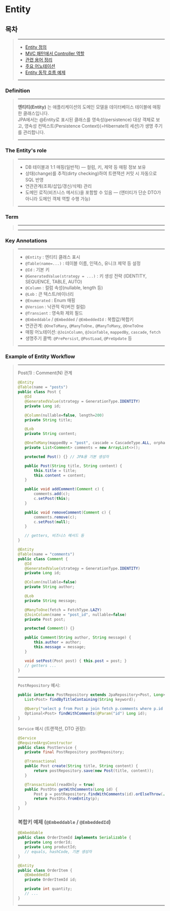 # Entity

## 목차
> ---
>- [Entity 정의](#Definition)
>- [MVC 패턴에서 Controller 역할](#the-entity's-role)
>- [관련 용어 정리](#Term)
>- [주요 어노테이션](#key-annotations)
>- [Entity 동작 흐름 예제](#example-of-entity-workflow)
>---



### Definition
> --- 
> **엔티티(Entity)** 는 애플리케이션의 도메인 모델을 데이터베이스 테이블에 매핑한 클래스입니다. <br>
> JPA에서는 @Entity로 표시된 클래스를 영속성(persistence) 대상 객체로 보고, 영속성 컨텍스트(Persistence Context)(=Hibernate의 세션)가 생명 주기를 관리합니다.
>
>---

### The Entity's role
>---
>- DB 테이블과 1:1 매핑(일반적) — 컬럼, 키, 제약 등 매핑 정보 보유
>- 상태(change)를 추적(dirty checking)하여 트랜잭션 커밋 시 자동으로 SQL 반영
>- 연관관계(조회/삽입/갱신/삭제) 관리
>- 도메인 로직(비즈니스 메서드)을 포함할 수 있음 — (엔터티가 단순 DTO가 아니라 도메인 객체 역할 수행 가능)
>---

### Term
>---
>
>---

### Key Annotations
>---
>- `@Entity` : 엔티티 클래스 표시
>- `@Table(name=...)` : 테이블 이름, 인덱스, 유니크 제약 등 설정
>- `@Id` : 기본 키
>- `@GeneratedValue(strategy = ...)` : 키 생성 전략 (IDENTITY, SEQUENCE, TABLE, AUTO)
>- `@Column` : 컬럼 속성(nullable, length 등)
>- `@Lob` : 큰 텍스트/바이너리
>- `@Enumerated` : Enum 매핑
>- `@Version` : 낙관적 락(버전 컬럼)
>- `@Transient` : 영속화 제외 필드
>- `@Embeddable` / `@Embedded` / `@EmbeddedId` : 복합값/복합키
>- 연관관계: `@OneToMany`, `@ManyToOne,` `@ManyToMany`, `@OneToOne`
>- 매핑 어노테이션: `@JoinColumn`, `@JoinTable`, `mappedBy`, `cascade`, `fetch`
>- 생명주기 콜백: `@PrePersist`, `@PostLoad`, `@PreUpdate` 등
>---

### Example of Entity Workflow
>---
>Post(1) : Comment(N) 관계
>```java
>@Entity
>@Table(name = "posts")
>public class Post {
>    @Id
>    @GeneratedValue(strategy = GenerationType.IDENTITY)
>    private Long id;
>
>    @Column(nullable=false, length=200)
>    private String title;
>
>    @Lob
>    private String content;
>
>    @OneToMany(mappedBy = "post", cascade = CascadeType.ALL, orphanRemoval = true, fetch = FetchType.LAZY)
>    private List<Comment> comments = new ArrayList<>();
>
>    protected Post() {} // JPA용 기본 생성자
>
>    public Post(String title, String content) {
>        this.title = title;
>        this.content = content;
>    }
>
>    public void addComment(Comment c) {
>        comments.add(c);
>        c.setPost(this);
>    }
>
>    public void removeComment(Comment c) {
>        comments.remove(c);
>        c.setPost(null);
>    }
>
>    // getters, 비즈니스 메서드 등
>}
>```
>```java
>@Entity
>@Table(name = "comments")
>public class Comment {
>    @Id
>    @GeneratedValue(strategy = GenerationType.IDENTITY)
>    private Long id;
>
>    @Column(nullable=false)
>    private String author;
>
>    @Lob
>    private String message;
>
>    @ManyToOne(fetch = FetchType.LAZY)
>    @JoinColumn(name = "post_id", nullable=false)
>    private Post post;
>
>    protected Comment() {}
>
>    public Comment(String author, String message) {
>        this.author = author;
>        this.message = message;
>    }
>
>    void setPost(Post post) { this.post = post; }
>    // getters ...
>}
>```
>---
>`PostRepository` 예시:
>```java
>public interface PostRepository extends JpaRepository<Post, Long> {
>    List<Post> findByTitleContaining(String keyword);
>
>    @Query("select p from Post p join fetch p.comments where p.id = :id")
>    Optional<Post> findWithComments(@Param("id") Long id);
>}
>```
>`Service` 예시 (트랜잭션, DTO 권장):
>```java
>@Service
>@RequiredArgsConstructor
>public class PostService {
>    private final PostRepository postRepository;
>
>    @Transactional
>    public Post create(String title, String content) {
>        return postRepository.save(new Post(title, content));
>    }
>
>    @Transactional(readOnly = true)
>    public PostDto getWithComments(Long id) {
>        Post p = postRepository.findWithComments(id).orElseThrow(...);
>        return PostDto.fromEntity(p);
>    }
>}
>```
>### 복합키 예제 (`@Embeddable` / `@EmbeddedId`)
>```java
>@Embeddable
>public class OrderItemId implements Serializable {
>    private Long orderId;
>    private Long productId;
>    // equals, hashCode, 기본 생성자
>}
>
>@Entity
>public class OrderItem {
>    @EmbeddedId
>    private OrderItemId id;
>
>    private int quantity;
>    // ...
>}
>```
>---
